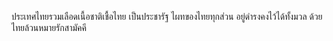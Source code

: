 ประเทศไทยรวมเลือดเนื้อชาติเชื้อไทย
เป็นประชารัฐ  ไผทของไทยทุกส่วน
อยู่ดำรงคงไว้ได้ทั้งมวล
ด้วยไทยล้วนหมายรักสามัคคี
